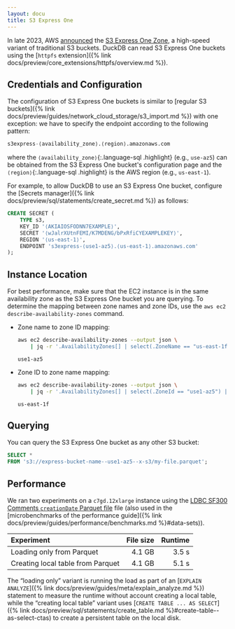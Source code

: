 ```yaml
---
layout: docu
title: S3 Express One
---
```


In late 2023, AWS [announced](https://aws.amazon.com/about-aws/whats-new/2023/11/amazon-s3-express-one-zone-storage-class/) the [S3 Express One Zone](https://docs.aws.amazon.com/AmazonS3/latest/userguide/s3-express-one-zone.html), a high-speed variant of traditional S3 buckets.
DuckDB can read S3 Express One buckets using the [`httpfs` extension]({% link docs/preview/core_extensions/httpfs/overview.md %}).

## Credentials and Configuration

The configuration of S3 Express One buckets is similar to [regular S3 buckets]({% link docs/preview/guides/network_cloud_storage/s3_import.md %}) with one exception:
we have to specify the endpoint according to the following pattern:

```sql
s3express-⟨availability_zone⟩.⟨region⟩.amazonaws.com
```

where the `⟨availability_zone⟩`{:.language-sql .highlight} (e.g., `use-az5`) can be obtained from the S3 Express One bucket's configuration page and the `⟨region⟩`{:.language-sql .highlight} is the AWS region (e.g., `us-east-1`).

For example, to allow DuckDB to use an S3 Express One bucket, configure the [Secrets manager]({% link docs/preview/sql/statements/create_secret.md %}) as follows:

```sql
CREATE SECRET (
    TYPE s3,
    KEY_ID '⟨AKIAIOSFODNN7EXAMPLE⟩',
    SECRET '⟨wJalrXUtnFEMI/K7MDENG/bPxRfiCYEXAMPLEKEY⟩',
    REGION '⟨us-east-1⟩',
    ENDPOINT 's3express-⟨use1-az5⟩.⟨us-east-1⟩.amazonaws.com'
);
```

## Instance Location

For best performance, make sure that the EC2 instance is in the same availability zone as the S3 Express One bucket you are querying.
To determine the mapping between zone names and zone IDs, use the `aws ec2 describe-availability-zones` command.

* Zone name to zone ID mapping:

  ```bash
  aws ec2 describe-availability-zones --output json \
      | jq -r '.AvailabilityZones[] | select(.ZoneName == "us-east-1f") | .ZoneId'
  ```

  ```text
  use1-az5
  ```

* Zone ID to zone name mapping:

  ```bash
  aws ec2 describe-availability-zones --output json \
      | jq -r '.AvailabilityZones[] | select(.ZoneId == "use1-az5") | .ZoneName'
  ```

  ```text
  us-east-1f
  ```

## Querying

You can query the S3 Express One bucket as any other S3 bucket:

```sql
SELECT *
FROM 's3://express-bucket-name--use1-az5--x-s3/my-file.parquet';
```

## Performance

We ran two experiments on a `c7gd.12xlarge` instance using the [LDBC SF300 Comments `creationDate` Parquet file](https://blobs.duckdb.org/data/ldbc-sf300-comments-creationDate.parquet) file (also used in the [microbenchmarks of the performance guide]({% link docs/preview/guides/performance/benchmarks.md %}#data-sets)).

| Experiment | File size | Runtime |
|:-----|--:|--:|
| Loading only from Parquet | 4.1 GB | 3.5 s |
| Creating local table from Parquet | 4.1 GB | 5.1 s |

The “loading only” variant is running the load as part of an [`EXPLAIN ANALYZE`]({% link docs/preview/guides/meta/explain_analyze.md %}) statement to measure the runtime without account creating a local table, while the “creating local table” variant uses [`CREATE TABLE ... AS SELECT`]({% link docs/preview/sql/statements/create_table.md %}#create-table--as-select-ctas) to create a persistent table on the local disk.
